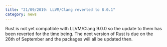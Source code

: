 ```yaml
---
title: "21/09/2019: LLVM/Clang reverted to 8.0.1"
category: news
---
```


Rust is not yet compatible with LLVM/Clang 9.0.0 so the update to them has been reverted for the time being. The next version of Rust is due on the 26th of September and the packages will all be updated then.
